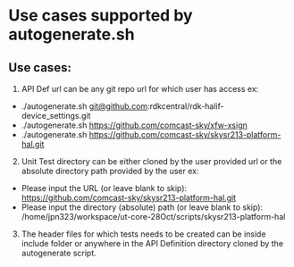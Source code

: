# Use cases supported by autogenerate.sh

## Use cases:
1. API Def url can be any git repo url for which user has access ex:
- ./autogenerate.sh git@github.com:rdkcentral/rdk-halif-device_settings.git
- ./autogenerate.sh https://github.com/comcast-sky/xfw-xsign
- ./autogenerate.sh https://github.com/comcast-sky/skysr213-platform-hal.git

2. Unit Test directory can be either cloned by the user provided url or the absolute directory path provided by the user ex:
- Please input the URL (or leave blank to skip):    https://github.com/comcast-sky/skysr213-platform-hal.git
- Please input the directory (absolute) path (or leave blank to skip):    /home/jpn323/workspace/ut-core-28Oct/scripts/skysr213-platform-hal

3. The header files for which tests needs to be created can be inside include folder or anywhere in the API Definition directory cloned by the autogenerate script.
